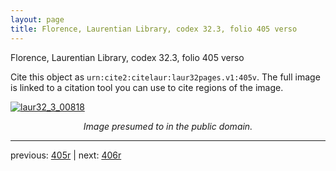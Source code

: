 ```yaml
---
layout: page
title: Florence, Laurentian Library, codex 32.3, folio 405 verso
---
```


Florence, Laurentian Library, codex 32.3, folio 405 verso

Cite this object as `urn:cite2:citelaur:laur32pages.v1:405v`.  The full image is linked to a citation tool you can use to cite regions of the image.

[![laur32_3_00818](http://www.homermultitext.org/iipsrv?IIIF=/project/homer/pyramidal/deepzoom/citelaur/laur32imgs/v1/laur32_3_00818.tif/full/800,/0/default.jpg)](http://www.homermultitext.org/ict2/?urn=urn:cite2:citelaur:laur32imgs.v1:laur32_3_00818) 

<p style="text-align: center; font-style: italic;">Image presumed to in the public domain.</p>

---

previous: [405r](../405r/) | next: [406r](../406r/)